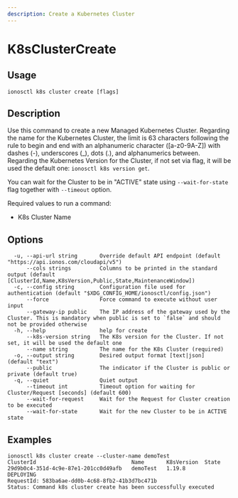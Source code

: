```yaml
---
description: Create a Kubernetes Cluster
---
```


# K8sClusterCreate

## Usage

```text
ionosctl k8s cluster create [flags]
```

## Description

Use this command to create a new Managed Kubernetes Cluster. Regarding the name for the Kubernetes Cluster, the limit is 63 characters following the rule to begin and end with an alphanumeric character ([a-z0-9A-Z]) with dashes (-), underscores (_), dots (.), and alphanumerics between. Regarding the Kubernetes Version for the Cluster, if not set via flag, it will be used the default one: `ionosctl k8s version get`.

You can wait for the Cluster to be in "ACTIVE" state using `--wait-for-state` flag together with `--timeout` option.

Required values to run a command:

* K8s Cluster Name

## Options

```text
  -u, --api-url string       Override default API endpoint (default "https://api.ionos.com/cloudapi/v5")
      --cols strings         Columns to be printed in the standard output (default [ClusterId,Name,K8sVersion,Public,State,MaintenanceWindow])
  -c, --config string        Configuration file used for authentication (default "$XDG_CONFIG_HOME/ionosctl/config.json")
      --force                Force command to execute without user input
      --gateway-ip public    The IP address of the gateway used by the Cluster. This is mandatory when public is set to `false` and should not be provided otherwise
  -h, --help                 help for create
      --k8s-version string   The K8s version for the Cluster. If not set, it will be used the default one
      --name string          The name for the K8s Cluster (required)
  -o, --output string        Desired output format [text|json] (default "text")
      --public               The indicator if the Cluster is public or private (default true)
  -q, --quiet                Quiet output
      --timeout int          Timeout option for waiting for Cluster/Request [seconds] (default 600)
      --wait-for-request     Wait for the Request for Cluster creation to be executed
      --wait-for-state       Wait for the new Cluster to be in ACTIVE state
```

## Examples

```text
ionosctl k8s cluster create --cluster-name demoTest
ClusterId                              Name       K8sVersion  State
29d9b0c4-351d-4c9e-87e1-201cc0d49afb   demoTest   1.19.8      DEPLOYING
RequestId: 583ba6ae-dd0b-4c68-8fb2-41b3d7bc471b
Status: Command k8s cluster create has been successfully executed
```

